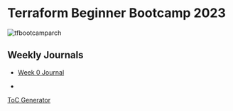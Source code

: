 # Terraform Beginner Bootcamp 2023 

![tfbootcamparch](https://github.com/jgolbez/terraform-beginner-bootcamp-2023/assets/42747999/eccb1f2c-c948-45a0-bf84-a213e5c095b5)


## Weekly Journals

- [Week 0 Journal](journal/week0.md)

- 

[ToC Generator](https://derlin.github.io/bitdowntoc/)

